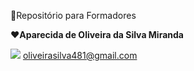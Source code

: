 :monocle_face:Repositório para Formadores

:heart:**Aparecida de Oliveira da Silva Miranda**

![](https://img.shields.io/badge/Gmail-D14836?style=for-the-badge&logo=gmail&logoColor=white) oliveirasilva481@gmail.com

